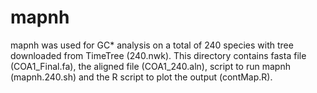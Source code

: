 
# mapnh

mapnh was used for GC* analysis on a total of 240 species with tree downloaded from TimeTree (240.nwk). This directory contains fasta file (COA1_Final.fa), the aligned file (COA1_240.aln), script to run mapnh (mapnh.240.sh) and the R script to plot the output (contMap.R).
